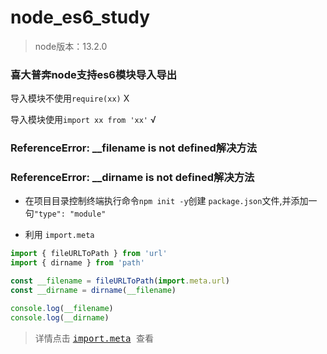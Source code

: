 # node_es6_study
> node版本：13.2.0
### 喜大普奔node支持es6模块导入导出

  导入模块不使用`require(xx)` X

  导入模块使用`import xx from 'xx'` √

### ReferenceError: __filename is not defined解决方法
### ReferenceError: __dirname is not defined解决方法

  * 在项目目录控制终端执行命令`npm init -y`创建 `package.json`文件,并添加一句`"type": "module"`

  * 利用 `import.meta`
  ```javascript
  import { fileURLToPath } from 'url'
  import { dirname } from 'path'

  const __filename = fileURLToPath(import.meta.url)
  const __dirname = dirname(__filename)

  console.log(__filename)
  console.log(__dirname)
  ```


> 详情点击 <kbd> [import.meta](https://nodejs.org/api/esm.html) </kbd>查看
